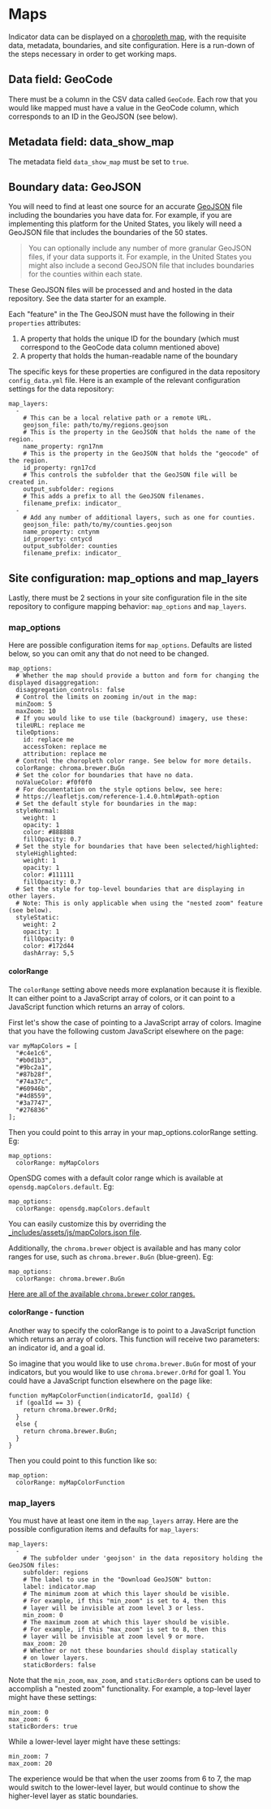 <h1>Maps</h1>

Indicator data can be displayed on a [choropleth map](https://en.wikipedia.org/wiki/Choropleth_map), with the requisite data, metadata, boundaries, and site configuration. Here is a run-down of the steps necessary in order to get working maps.

## Data field: GeoCode

There must be a column in the CSV data called `GeoCode`. Each row that you would like mapped must have a value in the GeoCode column, which corresponds to an ID in the GeoJSON (see below).

## Metadata field: data_show_map

The metadata field `data_show_map` must be set to `true`.

## Boundary data: GeoJSON

You will need to find at least one source for an accurate [GeoJSON](http://geojson.org/) file including the boundaries you have data for. For example, if you are implementing this platform for the United States, you likely will need a GeoJSON file that includes the boundaries of the 50 states.

> You can optionally include any number of more granular GeoJSON files, if your data supports it. For example, in the United States you might also include a second GeoJSON file that includes boundaries for the counties within each state.

These GeoJSON files will be processed and and hosted in the data repository. See the data starter for an example.

Each "feature" in the The GeoJSON must have the following in their `properties` attributes:

1. A property that holds the unique ID for the boundary (which must correspond to the GeoCode data column mentioned above)
2. A property that holds the human-readable name of the boundary

The specific keys for these properties are configured in the data repository `config_data.yml` file. Here is an example of the relevant configuration settings for the data repository:

```
map_layers:
  -
    # This can be a local relative path or a remote URL.
    geojson_file: path/to/my/regions.geojson
    # This is the property in the GeoJSON that holds the name of the region.
    name_property: rgn17nm
    # This is the property in the GeoJSON that holds the "geocode" of the region.
    id_property: rgn17cd
    # This controls the subfolder that the GeoJSON file will be created in.
    output_subfolder: regions
    # This adds a prefix to all the GeoJSON filenames.
    filename_prefix: indicator_
  -
    # Add any number of additional layers, such as one for counties.
    geojson_file: path/to/my/counties.geojson
    name_property: cntynm
    id_property: cntycd
    output_subfolder: counties
    filename_prefix: indicator_
```

## Site configuration: map_options and map_layers

Lastly, there must be 2 sections in your site configuration file in the site repository to configure mapping behavior: `map_options` and `map_layers`.

### map_options

Here are possible configuration items for `map_options`. Defaults are listed below, so you can omit any that do not need to be changed.

```
map_options:
  # Whether the map should provide a button and form for changing the displayed disaggregation:
  disaggregation_controls: false
  # Control the limits on zooming in/out in the map:
  minZoom: 5
  maxZoom: 10
  # If you would like to use tile (background) imagery, use these:
  tileURL: replace me
  tileOptions:
    id: replace me
    accessToken: replace me
    attribution: replace me
  # Control the choropleth color range. See below for more details.
  colorRange: chroma.brewer.BuGn
  # Set the color for boundaries that have no data.
  noValueColor: #f0f0f0
  # For documentation on the style options below, see here:
  # https://leafletjs.com/reference-1.4.0.html#path-option
  # Set the default style for boundaries in the map:
  styleNormal:
    weight: 1
    opacity: 1
    color: #888888
    fillOpacity: 0.7
  # Set the style for boundaries that have been selected/highlighted:
  styleHighlighted:
    weight: 1
    opacity: 1
    color: #111111
    fillOpacity: 0.7
  # Set the style for top-level boundaries that are displaying in other layers.
  # Note: This is only applicable when using the "nested zoom" feature (see below).
  styleStatic:
    weight: 2
    opacity: 1
    fillOpacity: 0
    color: #172d44
    dashArray: 5,5
```

#### colorRange

The `colorRange` setting above needs more explanation because it is flexible. It can either point to a JavaScript array of colors, or it can point to a JavaScript function which returns an array of colors.

First let's show the case of pointing to a JavaScript array of colors. Imagine that you have the following custom JavaScript elsewhere on the page:

```
var myMapColors = [
  "#c4e1c6",
  "#b0d1b3",
  "#9bc2a1",
  "#87b28f",
  "#74a37c",
  "#60946b",
  "#4d8559",
  "#3a7747",
  "#276836"
];
```

Then you could point to this array in your map_options.colorRange setting. Eg:

```
map_options:
  colorRange: myMapColors
```

OpenSDG comes with a default color range which is available at `opensdg.mapColors.default`. Eg:

```
map_options:
  colorRange: opensdg.mapColors.default
```

You can easily customize this by overriding the [_includes/assets/js/mapColors.json file](https://github.com/open-sdg/open-sdg/blob/HEAD/_includes/assets/js/mapColors.json).

Additionally, the `chroma.brewer` object is available and has many color ranges for use, such as `chroma.brewer.BuGn` (blue-green). Eg:

```
map_options:
  colorRange: chroma.brewer.BuGn
```

[Here are all of the available `chroma.brewer` color ranges.](https://colorbrewer2.org/#type=sequential&scheme=BuGn&n=3)

#### colorRange - function

Another way to specify the colorRange is to point to a JavaScript function which returns an array of colors. This function will receive two parameters: an indicator id, and a goal id.

So imagine that you would like to use `chroma.brewer.BuGn` for most of your indicators, but you would like to use `chroma.brewer.OrRd` for goal 1. You could have a JavaScript function elsewhere on the page like:

```
function myMapColorFunction(indicatorId, goalId) {
  if (goalId == 3) {
    return chroma.brewer.OrRd;
  }
  else {
    return chroma.brewer.BuGn;
  }
}
```

Then you could point to this function like so:

```
map_option:
  colorRange: myMapColorFunction
```

### map_layers

You must have at least one item in the `map_layers` array. Here are the possible configuration items and defaults for `map_layers`:

```
map_layers:
  -
    # The subfolder under 'geojson' in the data repository holding the GeoJSON files:
    subfolder: regions
    # The label to use in the "Download GeoJSON" button:
    label: indicator.map
    # The minimum zoom at which this layer should be visible.
    # For example, if this "min_zoom" is set to 4, then this
    # layer will be invisible at zoom level 3 or less.
    min_zoom: 0
    # The maximum zoom at which this layer should be visible.
    # For example, if this "max_zoom" is set to 8, then this
    # layer will be invisible at zoom level 9 or more.
    max_zoom: 20
    # Whether or not these boundaries should display statically
    # on lower layers.
    staticBorders: false
```

Note that the `min_zoom`, `max_zoom`, and `staticBorders` options can be used to accomplish a "nested zoom" functionality. For example, a top-level layer might have these settings:

```
min_zoom: 0
max_zoom: 6
staticBorders: true
```

While a lower-level layer might have these settings:

```
min_zoom: 7
max_zoom: 20
```

The experience would be that when the user zooms from 6 to 7, the map would switch to the lower-level layer, but would continue to show the higher-level layer as static boundaries.
